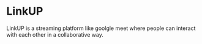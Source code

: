 # LinkUP
LinkUP is a streaming platform like goolgle meet where people can interact with each other in a collaborative way.
